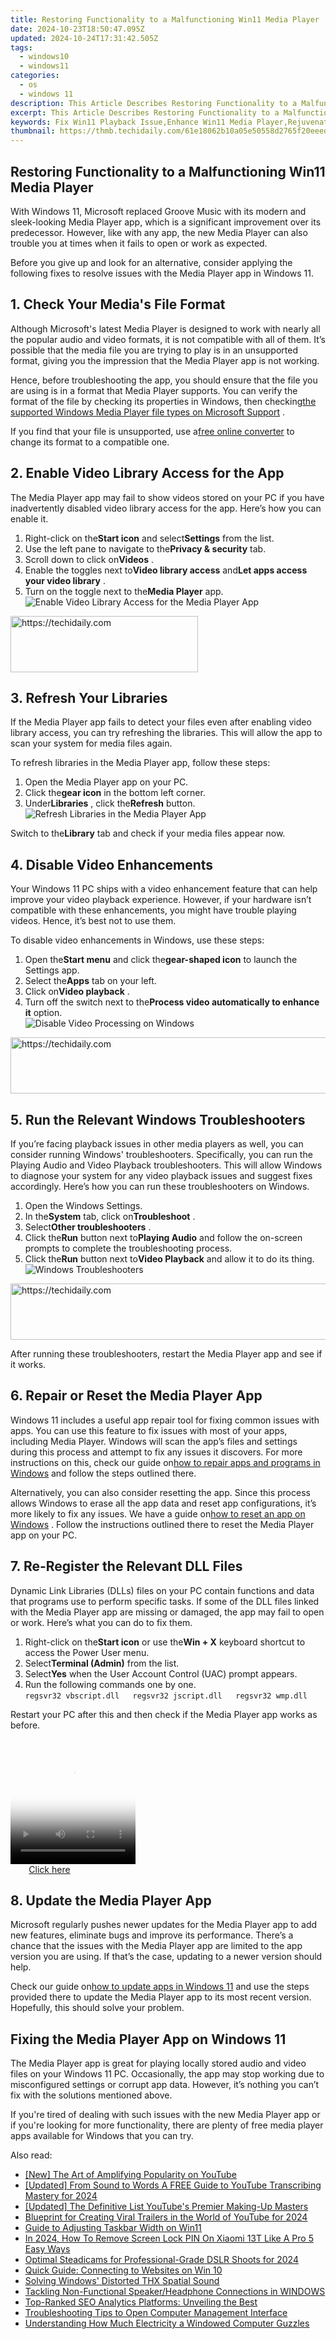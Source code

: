 ```yaml
---
title: Restoring Functionality to a Malfunctioning Win11 Media Player
date: 2024-10-23T18:50:47.095Z
updated: 2024-10-24T17:31:42.505Z
tags:
  - windows10
  - windows11
categories:
  - os
  - windows 11
description: This Article Describes Restoring Functionality to a Malfunctioning Win11 Media Player
excerpt: This Article Describes Restoring Functionality to a Malfunctioning Win11 Media Player
keywords: Fix Win11 Playback Issue,Enhance Win11 Media Player,Rejuvenate Windows Media,Resolve WinPlayer Errors,Improve WinMedia Functionality,Repair Win11 Media Software,Optimize Win11 Audio Performance
thumbnail: https://thmb.techidaily.com/61e18062b10a05e50558d2765f20eeedf900f4f1438428a2471f9b4a0fdcaefb.jpg
---
```


## Restoring Functionality to a Malfunctioning Win11 Media Player

 With Windows 11, Microsoft replaced Groove Music with its modern and sleek-looking Media Player app, which is a significant improvement over its predecessor. However, like with any app, the new Media Player can also trouble you at times when it fails to open or work as expected.

 Before you give up and look for an alternative, consider applying the following fixes to resolve issues with the Media Player app in Windows 11.

## 1\. Check Your Media's File Format

 Although Microsoft's latest Media Player is designed to work with nearly all the popular audio and video formats, it is not compatible with all of them. It’s possible that the media file you are trying to play is in an unsupported format, giving you the impression that the Media Player app is not working.

 Hence, before troubleshooting the app, you should ensure that the file you are using is in a format that Media Player supports. You can verify the format of the file by checking its properties in Windows, then checking[the supported Windows Media Player file types on Microsoft Support](https://support.microsoft.com/en-us/topic/file-types-supported-by-windows-media-player-32d9998e-dc8f-af54-7ba1-e996f74375d9) .

 If you find that your file is unsupported, use a[free online converter](https://www.makeuseof.com/tag/free-online-file-converters/) to change its format to a compatible one.

## 2\. Enable Video Library Access for the App

 The Media Player app may fail to show videos stored on your PC if you have inadvertently disabled video library access for the app. Here’s how you can enable it.

1. Right-click on the**Start icon** and select**Settings** from the list.
2. Use the left pane to navigate to the**Privacy & security** tab.
3. Scroll down to click on**Videos** .
4. Enable the toggles next to**Video library access** and**Let apps access your video library** .
5. Turn on the toggle next to the**Media Player** app.  
![Enable Video Library Access for the Media Player App](https://static1.makeuseofimages.com/wordpress/wp-content/uploads/2023/04/enable-video-library-access-for-the-media-player-app.jpg)

<!-- affiliate ads begin -->
<a href="https://aligracehair.sjv.io/c/5597632/2135370/19272" target="_top" id="2135370">
  <img src="//a.impactradius-go.com/display-ad/19272-2135370" border="0" alt="https://techidaily.com" width="300" height="90"/>
</a>
<img height="0" width="0" src="https://aligracehair.sjv.io/i/5597632/2135370/19272" style="position:absolute;visibility:hidden;" border="0" />
<!-- affiliate ads end -->

## 3\. Refresh Your Libraries

 If the Media Player app fails to detect your files even after enabling video library access, you can try refreshing the libraries. This will allow the app to scan your system for media files again.

To refresh libraries in the Media Player app, follow these steps:

1. Open the Media Player app on your PC.
2. Click the**gear icon** in the bottom left corner.
3. Under**Libraries** , click the**Refresh** button.  
![Refresh Libraries in the Media Player App](https://static1.makeuseofimages.com/wordpress/wp-content/uploads/2023/04/refresh-libraries-in-the-media-player-app.jpg)

 Switch to the**Library** tab and check if your media files appear now.

## 4\. Disable Video Enhancements

 Your Windows 11 PC ships with a video enhancement feature that can help improve your video playback experience. However, if your hardware isn’t compatible with these enhancements, you might have trouble playing videos. Hence, it’s best not to use them.

To disable video enhancements in Windows, use these steps:

1. Open the**Start menu** and click the**gear-shaped icon** to launch the Settings app.
2. Select the**Apps** tab on your left.
3. Click on**Video playback** .
4. Turn off the switch next to the**Process video automatically to enhance it** option.  
![Disable Video Processing on Windows](https://static1.makeuseofimages.com/wordpress/wp-content/uploads/2023/04/disable-video-processing-on-windows.jpg)

<!-- affiliate ads begin -->
<a href="https://zebaoaffiliateprogram.pxf.io/c/5597632/2137972/21526" target="_top" id="2137972">
  <img src="//a.impactradius-go.com/display-ad/21526-2137972" border="0" alt="https://techidaily.com" width="728" height="90"/>
</a>
<img height="0" width="0" src="https://zebaoaffiliateprogram.pxf.io/i/5597632/2137972/21526" style="position:absolute;visibility:hidden;" border="0" />
<!-- affiliate ads end -->

## 5\. Run the Relevant Windows Troubleshooters

 If you’re facing playback issues in other media players as well, you can consider running Windows' troubleshooters. Specifically, you can run the Playing Audio and Video Playback troubleshooters. This will allow Windows to diagnose your system for any video playback issues and suggest fixes accordingly. Here’s how you can run these troubleshooters on Windows.

1. Open the Windows Settings.
2. In the**System** tab, click on**Troubleshoot** .
3. Select**Other troubleshooters** .
4. Click the**Run** button next to**Playing Audio** and follow the on-screen prompts to complete the troubleshooting process.
5. Click the**Run** button next to**Video Playback** and allow it to do its thing.  
![Windows Troubleshooters](https://static1.makeuseofimages.com/wordpress/wp-content/uploads/2023/04/windows-troubleshooters.jpg)

<!-- affiliate ads begin -->
<a href="https://aligracehair.sjv.io/c/5597632/2080347/19272" target="_top" id="2080347">
  <img src="//a.impactradius-go.com/display-ad/19272-2080347" border="0" alt="https://techidaily.com" width="728" height="90"/>
</a>
<img height="0" width="0" src="https://aligracehair.sjv.io/i/5597632/2080347/19272" style="position:absolute;visibility:hidden;" border="0" />
<!-- affiliate ads end -->

 After running these troubleshooters, restart the Media Player app and see if it works.

## 6\. Repair or Reset the Media Player App

 Windows 11 includes a useful app repair tool for fixing common issues with apps. You can use this feature to fix issues with most of your apps, including Media Player. Windows will scan the app’s files and settings during this process and attempt to fix any issues it discovers. For more instructions on this, check our guide on[how to repair apps and programs in Windows](https://www.makeuseof.com/windows-repair-apps-programs/) and follow the steps outlined there.

 Alternatively, you can also consider resetting the app. Since this process allows Windows to erase all the app data and reset app configurations, it’s more likely to fix any issues. We have a guide on[how to reset an app on Windows](https://www.makeuseof.com/windows-reset-app/) . Follow the instructions outlined there to reset the Media Player app on your PC.

## 7\. Re-Register the Relevant DLL Files

 Dynamic Link Libraries (DLLs) files on your PC contain functions and data that programs use to perform specific tasks. If some of the DLL files linked with the Media Player app are missing or damaged, the app may fail to open or work. Here’s what you can do to fix them.

1. Right-click on the**Start icon** or use the**Win + X** keyboard shortcut to access the Power User menu.
2. Select**Terminal (Admin)** from the list.
3. Select**Yes** when the User Account Control (UAC) prompt appears.
4. Run the following commands one by one.  
`regsvr32 vbscript.dll  
regsvr32 jscript.dll  
regsvr32 wmp.dll`

 Restart your PC after this and then check if the Media Player app works as before.

<!-- affiliate ads begin -->
<span id="1743243">
					<video width="200" height="200" style="cursor:pointer"
           poster="//a.impactradius-go.com/display-clicktoplayimage/1743243.png"
           onclick="if(!this.playClicked){this.play();this.setAttribute('controls',true);this.playClicked=true;}">
	   <source src="//a.impactradius-go.com/display-ad/19272-1743243">
	   <img src="//a.impactradius-go.com/display-clicktoplayimage/1743243.png" style="border: none; height: 100%; width: 100%; object-fit: contain">
	</video>
	<div style="width:125px;text-align:center"><a href="javascript:window.open(decodeURIComponent('https%3A%2F%2Faligracehair.sjv.io%2Fc%2F5597632%2F1743243%2F19272'), '_blank');void(0);">Click here</a></div>
</span>
<img height="0" width="0" src="https://imp.pxf.io/i/5597632/1743243/19272" style="position:absolute;visibility:hidden;" border="0" />
<!-- affiliate ads end -->

## 8\. Update the Media Player App

 Microsoft regularly pushes newer updates for the Media Player app to add new features, eliminate bugs and improve its performance. There’s a chance that the issues with the Media Player app are limited to the app version you are using. If that’s the case, updating to a newer version should help.

 Check our guide on[how to update apps in Windows 11](https://www.makeuseof.com/update-apps-windows-11/) and use the steps provided there to update the Media Player app to its most recent version. Hopefully, this should solve your problem.

## Fixing the Media Player App on Windows 11

 The Media Player app is great for playing locally stored audio and video files on your Windows 11 PC. Occasionally, the app may stop working due to misconfigured settings or corrupt app data. However, it’s nothing you can’t fix with the solutions mentioned above.

 If you're tired of dealing with such issues with the new Media Player app or if you're looking for more functionality, there are plenty of free media player apps available for Windows that you can try.

<ins class="adsbygoogle"
     style="display:block"
     data-ad-format="autorelaxed"
     data-ad-client="ca-pub-7571918770474297"
     data-ad-slot="1223367746"></ins>

<ins class="adsbygoogle"
     style="display:block"
     data-ad-client="ca-pub-7571918770474297"
     data-ad-slot="8358498916"
     data-ad-format="auto"
     data-full-width-responsive="true"></ins>

<span class="atpl-alsoreadstyle">Also read:</span>
<div><ul>
<li><a href="https://youtube-docs.techidaily.com/he-art-of-amplifying-popularity-on-youtube/"><u>[New] The Art of Amplifying Popularity on YouTube</u></a></li>
<li><a href="https://eaxpv-info.techidaily.com/updated-from-sound-to-words-a-free-guide-to-youtube-transcribing-mastery-for-2024/"><u>[Updated] From Sound to Words A FREE Guide to YouTube Transcribing Mastery for 2024</u></a></li>
<li><a href="https://facebook-video-footage.techidaily.com/updated-the-definitive-list-youtubes-premier-making-up-masters/"><u>[Updated] The Definitive List YouTube's Premier Making-Up Masters</u></a></li>
<li><a href="https://youtube-web.techidaily.com/rint-for-creating-viral-trailers-in-the-world-of-youtube-for-2024/"><u>Blueprint for Creating Viral Trailers in the World of YouTube for 2024</u></a></li>
<li><a href="https://windows11.techidaily.com/guide-to-adjusting-taskbar-width-on-win11/"><u>Guide to Adjusting Taskbar Width on Win11</u></a></li>
<li><a href="https://unlock-android.techidaily.com/in-2024-how-to-remove-screen-lock-pin-on-xiaomi-13t-like-a-pro-5-easy-ways-by-drfone-android/"><u>In 2024, How To Remove Screen Lock PIN On Xiaomi 13T Like A Pro 5 Easy Ways</u></a></li>
<li><a href="https://extra-approaches.techidaily.com/optimal-steadicams-for-professional-grade-dslr-shoots-for-2024/"><u>Optimal Steadicams for Professional-Grade DSLR Shoots for 2024</u></a></li>
<li><a href="https://windows11.techidaily.com/quick-guide-connecting-to-websites-on-win-10/"><u>Quick Guide: Connecting to Websites on Win 10</u></a></li>
<li><a href="https://windows11.techidaily.com/solving-windows-distorted-thx-spatial-sound/"><u>Solving Windows' Distorted THX Spatial Sound</u></a></li>
<li><a href="https://windows11.techidaily.com/tackling-non-functional-speakerheadphone-connections-in-windows/"><u>Tackling Non-Functional Speaker/Headphone Connections in WINDOWS</u></a></li>
<li><a href="https://win-top.techidaily.com/top-ranked-seo-analytics-platforms-unveiling-the-best/"><u>Top-Ranked SEO Analytics Platforms: Unveiling the Best</u></a></li>
<li><a href="https://windows11.techidaily.com/troubleshooting-tips-to-open-computer-management-interface/"><u>Troubleshooting Tips to Open Computer Management Interface</u></a></li>
<li><a href="https://windows11.techidaily.com/understanding-how-much-electricity-a-windowed-computer-guzzles/"><u>Understanding How Much Electricity a Windowed Computer Guzzles</u></a></li>
</ul></div>

